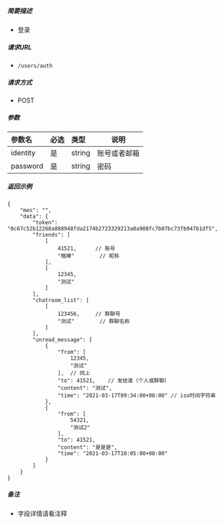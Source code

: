 ##### 简要描述

- 登录

##### 请求URL

- ` /users/auth `

##### 请求方式

- POST 

##### 参数



| 参数名   | 必选 | 类型   | 说明         |
| :------- | :--- | :----- | ------------ |
| identity | 是   | string | 账号或者邮箱 |
| password | 是   | string | 密码         |



##### 返回示例 

```
{
    "mes": "",
    "data": {
        "token": "0c67c52b12268a888948fda2174b2723329213a0a908fc7b07bc73fb947b1df5",
        "friends": [
            [
                41521,		// 账号
                "楷禅"		// 昵称
            ],
            [
                12345,
                "测试"
            ]
        ],
        "chatroom_list": [
            [
                123456,		// 群聊号
                "测试"		// 群聊名称
            ]
        ],
        "unread_message": [
            {
                "from": [
                    12345,
                    "测试"
                ],	// 同上
                "to": 41521,	// 发给谁（个人或群聊）
                "content": "测试",
                "time": "2021-03-17T09:34:00+08:00"	// iso时间字符串
            },
            {
                "from": [
                    54321,
                    "测试2"
                ],
                "to": 41521,
                "content": "是是是",
                "time": "2021-03-17T10:05:00+08:00"
            }
        ]
    }
}
```

##### 备注 

- 字段详情请看注释